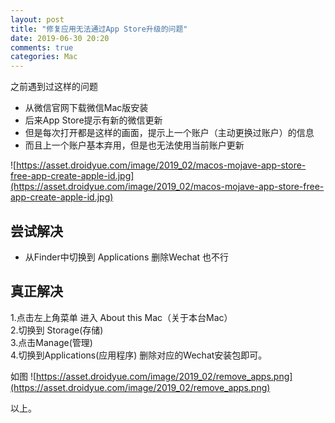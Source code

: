 ```yaml
---
layout: post
title: "修复应用无法通过App Store升级的问题"
date: 2019-06-30 20:20
comments: true
categories: Mac 
---
```

之前遇到过这样的问题

  * 从微信官网下载微信Mac版安装
  * 后来App Store提示有新的微信更新
  * 但是每次打开都是这样的画面，提示上一个账户（主动更换过账户）的信息
  * 而且上一个账户基本弃用，但是也无法使用当前账户更新

<!--more-->

![https://asset.droidyue.com/image/2019_02/macos-mojave-app-store-free-app-create-apple-id.jpg](https://asset.droidyue.com/image/2019_02/macos-mojave-app-store-free-app-create-apple-id.jpg)

## 尝试解决
  * 从Finder中切换到 Applications 删除Wechat 也不行

## 真正解决
  1.点击左上角菜单 进入 About this Mac（关于本台Mac）   
  2.切换到 Storage(存储)   
  3.点击Manage(管理)    
  4.切换到Applications(应用程序) 删除对应的Wechat安装包即可。   

如图
![https://asset.droidyue.com/image/2019_02/remove_apps.png](https://asset.droidyue.com/image/2019_02/remove_apps.png)


以上。
